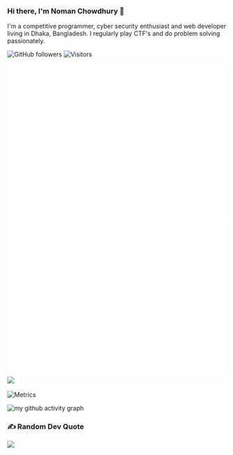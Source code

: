 ### Hi there, I'm Noman Chowdhury 👋

I'm a competitive programmer, cyber security enthusiast and web developer living in Dhaka, Bangladesh. I regularly play CTF's and do problem solving passionately. 

<!--
**n0man-ch0wdhury/n0man-ch0wdhury** is a ✨ _special_ ✨ repository because its `README.md` (this file) appears on your GitHub profile.

Here are some ideas to get you started:

- 🔭 I’m currently working on Backend Technology
- 🌱 I’m currently learning Spring Boot
- 👯 I’m looking to collaborate on ...
- 🤔 I’m looking for help with ...
- 💬 Ask me about Problem Solving, CTFs and Backend Development
- 📫 How to reach me: ...
- 😄 Pronouns: ...
- ⚡ Fun fact: ...
-->

![GitHub followers](https://img.shields.io/github/followers/n0man-ch0wdhury?label=Follow&style=social)
![Visitors](https://visitor-badge.glitch.me/badge?page_id=n0man-ch0wdhury)

![](https://raw.githubusercontent.com/n0man-ch0wdhury/cf-stats/main/output/light_card.svg#gh-dark-mode-only)
![](https://raw.githubusercontent.com/n0man-ch0wdhury/cf-stats/main/output/light_card.svg)
![](https://tryhackme-badges.s3.amazonaws.com/darkspirit.png)

![Metrics](https://metrics.lecoq.io/n0man-ch0wdhury?template=classic&base.indepth=false&config.timezone=Asia%2FDhaka)

![my github activity graph](https://activity-graph.herokuapp.com/graph?username=n0man-ch0wdhury&bg_color=22272e&color=9BE8A8&line=9BE8A8&point=40C363&area=false&hide_border=true)


### ✍️ Random Dev Quote
![](https://quotes-github-readme.vercel.app/api?type=horizontal&theme=tokyonight)


